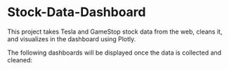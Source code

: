 # Stock-Data-Dashboard
This project takes Tesla and GameStop stock data from the web, cleans it, and visualizes in the dashboard using Plotly.

The following dashboards will be displayed once the data is collected and cleaned:
<img href="./static/tesla.png">
